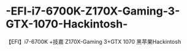 # -EFI-i7-6700K-Z170X-Gaming-3-GTX-1070-Hackintosh-
【EFI】i7-6700K +技嘉 Z170X-Gaming 3+GTX 1070 黑苹果Hackintosh 

